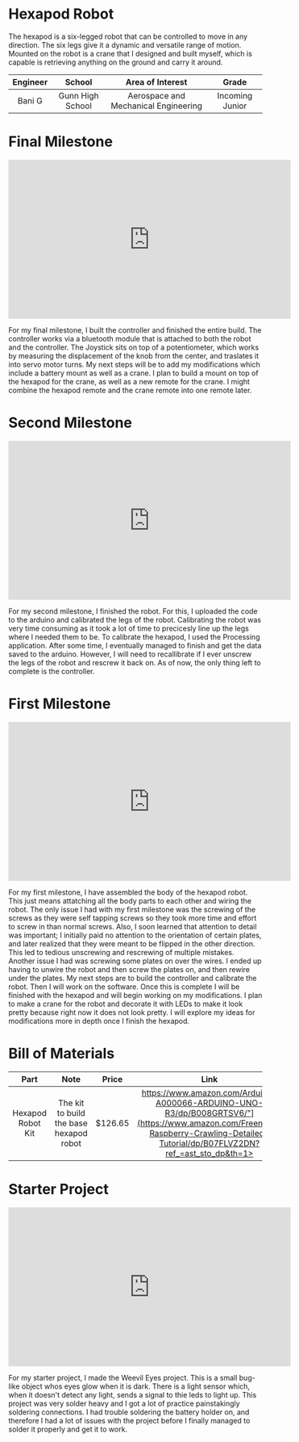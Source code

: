 # Hexapod Robot
The hexapod is a six-legged robot that can be controlled to move in any direction. The six legs give it a dynamic and versatile range of motion. Mounted on the robot is a crane that I designed and built myself, which is capable is retrieving anything on the ground and carry it around.

| **Engineer** | **School** | **Area of Interest** | **Grade** |
|:--:|:--:|:--:|:--:|
| Bani G | Gunn High School | Aerospace and Mechanical Engineering | Incoming Junior

<!--- **Replace the BlueStamp logo below with an image of yourself and your completed project. Follow the guide [here](https://tomcam.github.io/least-github-pages/adding-images-github-pages-site.html) if you need help.**

![Headstone Image](logo.svg)
  
# Modifications

<iframe width="560" height="315" src="https://www.youtube.com/embed/G1wfri5acvk?si=vUckQLzvb-4nGpFE" title="YouTube video player" frameborder="0" allow="accelerometer; autoplay; clipboard-write; encrypted-media; gyroscope; picture-in-picture; web-share" referrerpolicy="strict-origin-when-cross-origin" allowfullscreen></iframe>

Description
-->

# Final Milestone

<iframe width="560" height="315" src="https://www.youtube.com/embed/G1wfri5acvk?si=vUckQLzvb-4nGpFE" title="YouTube video player" frameborder="0" allow="accelerometer; autoplay; clipboard-write; encrypted-media; gyroscope; picture-in-picture; web-share" referrerpolicy="strict-origin-when-cross-origin" allowfullscreen></iframe>

For my final milestone, I built the controller and finished the entire build. The controller works via a bluetooth module that is attached to both the robot and the controller. The Joystick sits on top of a potentiometer, which works by measuring the displacement of the knob from the center, and traslates it into servo motor turns. My next steps will be to add my modifications which include a battery mount as well as a crane. I plan to build a mount on top of the hexapod for the crane, as well as a new remote for the crane. I might combine the hexapod remote and the crane remote into one remote later.

# Second Milestone

<iframe width="560" height="315" src="https://www.youtube.com/embed/opUCqyP4YVc?si=gO0VVhvIhBX_aKKY" title="YouTube video player" frameborder="0" allow="accelerometer; autoplay; clipboard-write; encrypted-media; gyroscope; picture-in-picture; web-share" referrerpolicy="strict-origin-when-cross-origin" allowfullscreen></iframe>

For my second milestone, I finished the robot. For this, I uploaded the code to the arduino and calibrated the legs of the robot. Calibrating the robot was very time consuming as it took a lot of time to precicesly line up the legs where I needed them to be. To calibrate the hexapod, I used the Processing application. After some time, I eventually managed to finish and get the data saved to the arduino. However, I will need to recallibrate if I ever unscrew the legs of the robot and rescrew it back on. As of now, the only thing left to complete is the controller.

# First Milestone

<iframe width="560" height="315" src="https://www.youtube.com/embed/rit9lxJYW2E?si=OV__sKkzZn4NqmJ_" title="YouTube video player" frameborder="0" allow="accelerometer; autoplay; clipboard-write; encrypted-media; gyroscope; picture-in-picture; web-share" referrerpolicy="strict-origin-when-cross-origin" allowfullscreen></iframe>

For my first milestone, I have assembled the body of the hexapod robot. This just means attatching all the body parts to each other and wiring the robot. The only issue I had with my first milestone was the screwing of the screws as they were self tapping screws so they took more time and effort to screw in than normal screws. Also, I soon learned that attention to detail was important; I initially paid no attention to the orientation of certain plates, and later realized that they were meant to be flipped in the other direction. This led to tedious unscrewing and rescrewing of multiple mistakes. Another issue I had was screwing some plates on over the wires. I ended up having to unwire the robot and then screw the plates on, and then rewire under the plates.
My next steps are to build the controller and calibrate the robot. Then I will work on the software. Once this is complete I will be finished with the hexapod and will begin working on my modifications. I plan to make a crane for the robot and decorate it with LEDs to make it look pretty because right now it does not look pretty. I will explore my ideas for modifications more in depth once I finish the hexapod.

<!-- # Schematics 
Here's where you'll put images of your schematics. [Tinkercad](https://www.tinkercad.com/blog/official-guide-to-tinkercad-circuits) and [Fritzing](https://fritzing.org/learning/) are both great resoruces to create professional schematic diagrams, though BSE recommends Tinkercad becuase it can be done easily and for free in the browser. 

# Code
Here's where you'll put your code. The syntax below places it into a block of code. Follow the guide [here]([url](https://www.markdownguide.org/extended-syntax/)) to learn how to customize it to your project needs. 

```c++
void setup() {
  // put your setup code here, to run once:
  Serial.begin(9600);
  Serial.println("Hello World!");
}

void loop() {
  // put your main code here, to run repeatedly:

}
```
-->
# Bill of Materials

| **Part** | **Note** | **Price** | **Link** |
|:--:|:--:|:--:|:--:|
| Hexapod Robot Kit | The kit to build the base hexapod robot | $126.65 |https://www.amazon.com/Arduino-A000066-ARDUINO-UNO-R3/dp/B008GRTSV6/"](https://www.amazon.com/Freenove-Raspberry-Crawling-Detailed-Tutorial/dp/B07FLVZ2DN?ref_=ast_sto_dp&th=1>|

<!--
| Item Name | What the item is used for | $Price | <a href="https://www.amazon.com/Arduino-A000066-ARDUINO-UNO-R3/dp/B008GRTSV6/"> Link </a> |
| Item Name | What the item is used for | $Price | <a href="https://www.amazon.com/Arduino-A000066-ARDUINO-UNO-R3/dp/B008GRTSV6/"> Link </a> |
-->

# Starter Project

<iframe width="560" height="315" src="https://www.youtube.com/embed/oBlrQPlmvdY?si=uAyb_n-3glpYcsWq" title="YouTube video player" frameborder="0" allow="accelerometer; autoplay; clipboard-write; encrypted-media; gyroscope; picture-in-picture; web-share" referrerpolicy="strict-origin-when-cross-origin" allowfullscreen></iframe>

For my starter project, I made the Weevil Eyes project. This is a small bug-like object whos eyes glow when it is dark. There is a light sensor which, when it doesn't detect any light, sends a signal to thie leds to light up. This project was very solder heavy and I got a lot of practice painstakingly soldering connections. I had trouble soldering the battery holder on, and therefore I had a lot of issues with the project before I finally managed to solder it properly and get it to work.
